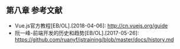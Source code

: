 ## 第八章 参考文献

- Vue.js官方教程[EB/OL].[2018-04-06]: http://cn.vuejs.org/guide
- 阮一峰-前端开发的历史和趋势[EB/OL].[2017-05-26]: 
https://github.com/ruanyf/jstraining/blob/master/docs/history.md
